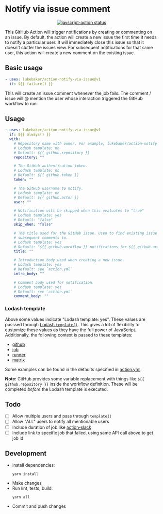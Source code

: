 # Notify via issue comment

<p align="center">
  <a href="https://github.com/lukebaker/action-notify-via-issue/actions"><img alt="javscript-action status" src="https://github.com/lukebaker/action-notify-via-issue/workflows/units-test/badge.svg"></a>
</p>

This GitHub Action will trigger notifications by creating or commenting on an
issue. By default, the action will create a new issue the first time it needs
to notify a particular user. It will immediately close this issue so that it
doesn't clutter the issues view. For subsequent notifications for that same
user, this action will create a new comment on the existing issue.

## Basic usage

```yaml
- uses: lukebaker/action-notify-via-issue@v1
  if: ${{ failure() }}
```

This will create an issue comment whenever the job fails. The comment / issue
will @ mention the user whose interaction triggered the GitHub workflow to
run.

## Usage

```yaml
- uses: lukebaker/action-notify-via-issue@v1
  if: ${{ always() }}
  with:
    # Repository name with owner. For example, lukebaker/action-notify-via-issue
    # Lodash template: no
    # Default: ${{ github.repository }}
    repository: ""

    # The GitHub authentication token.
    # Lodash template: no
    # Default: ${{ github.token }}
    token: ""

    # The GitHub username to notify.
    # Lodash template: no
    # Default: ${{ github.actor }}
    user: ""

    # Notification will be skipped when this evaluates to "true"
    # Lodash template: yes
    # Default: "false"
    skip_when: "false"

    # The title used for the GitHub issue. Used to find existing issue to add
    # subsequent comments to.
    # Lodash template: yes
    # Default: "${{ github.workflow }} notifications for ${{ github.actor }}"
    title: ""

    # Introduction body used when creating a new issue.
    # Lodash template: yes
    # Default: see `action.yml`
    intro_body: ""

    # Comment body used for notification.
    # Lodash template: yes
    # Default: see `action.yml`
    comment_body: ""
```

### Lodash template

Above some values indicate "Lodash template: yes". These values are passsed
through [Lodash `template()`](https://lodash.com/docs/4.17.15#template). This
gives a lot of flexibility to customize these values as they have the full
power of JavaScript. Additionally, the following context is passed to these
templates:

- [github](https://docs.github.com/en/actions/reference/context-and-expression-syntax-for-github-actions#github-context)
- [job](https://docs.github.com/en/actions/reference/context-and-expression-syntax-for-github-actions#job-context)
- [runner](https://docs.github.com/en/actions/reference/context-and-expression-syntax-for-github-actions#runner-context)
- [matrix](https://docs.github.com/en/actions/reference/context-and-expression-syntax-for-github-actions#contexts)

Some examples can be found in the defaults specified in
[action.yml](action.yml).

**Note:** GitHub provides some variable replacement with things like `${{ github.repository }}` inside the workflow definition. These will be completed _before_ the Lodash template is executed.

## Todo

- [ ] Allow multiple users and pass through `template()`
- [ ] Allow "ALL" users to notify all mentionable users
- [ ] Include duration of job like [action-slack](https://github.com/8398a7/action-slack/blob/932385ec78c1a25cdbbdc3c2a9fc4d91f8534aed/src/fields.ts#L94-L100)
- [ ] Include link to specific job that failed, using same API call above to get job id

## Development

- Install dependencies:
  ```
  yarn install
  ```
- Make changes
- Run lint, tests, build:
  ```
  yarn all
  ```
- Commit and push changes
